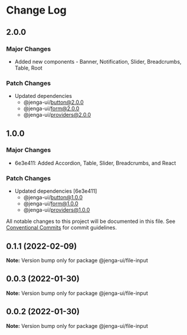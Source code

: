 # Change Log

## 2.0.0

### Major Changes

- Added new components - Banner, Notification, Slider, Breadcrumbs, Table, Root

### Patch Changes

- Updated dependencies
  - @jenga-ui/button@2.0.0
  - @jenga-ui/form@2.0.0
  - @jenga-ui/providers@2.0.0

## 1.0.0

### Major Changes

- 6e3e411: Added Accordion, Table, Slider, Breadcrumbs, and React

### Patch Changes

- Updated dependencies [6e3e411]
  - @jenga-ui/button@1.0.0
  - @jenga-ui/form@1.0.0
  - @jenga-ui/providers@1.0.0

All notable changes to this project will be documented in this file.
See [Conventional Commits](https://conventionalcommits.org) for commit guidelines.

## 0.1.1 (2022-02-09)

**Note:** Version bump only for package @jenga-ui/file-input

## 0.0.3 (2022-01-30)

**Note:** Version bump only for package @jenga-ui/file-input

## 0.0.2 (2022-01-30)

**Note:** Version bump only for package @jenga-ui/file-input
